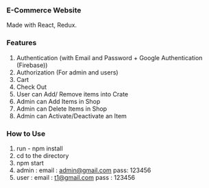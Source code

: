 ### E-Commerce Website

Made with React, Redux.

### Features

1. Authentication (with Email and Password + Google Authentication (Firebase))
2. Authorization (For admin and users)
3. Cart
4. Check Out
5. User can Add/ Remove items into Crate
6. Admin can Add Items in Shop
7. Admin can Delete Items in Shop
8. Admin can Activate/Deactivate an Item

### How to Use

1. run - npm install
2. cd to the directory
3. npm start
4. admin : email : admin@gmail.com pass: 123456
5. user : email : t1@gmail.com pass : 123456
